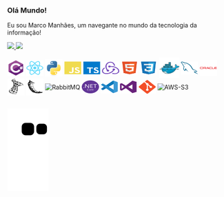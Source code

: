 ### Olá Mundo! ###
 
Eu sou Marco Manhães, um navegante no mundo da tecnologia da informação!

<div style="display: inline_block" >
  <a href="https://github.com/marcomanhaes">
    <img height="150em" src="https://github-readme-stats.vercel.app/api?username=marcomanhaes&count_private=true&include_all_commits=true&show_icons=true&theme=tokyonight&hide_border=false&show_owner=true"/>
 <img height="150em" src="https://github-readme-stats.vercel.app/api/top-langs/?username=marcomanhaes&theme=tokyonight&hide_border=false&&layout=compact"/>   
  </a>
</div>

<div style="display: inline_block"><br>
 <img align="center" title="C#" alt="C#" height="36" width="40" src="https://raw.githubusercontent.com/devicons/devicon/master/icons/csharp/csharp-original.svg">
 <img align="center" title="React"alt="React" height="36" width="40" src="https://raw.githubusercontent.com/devicons/devicon/master/icons/react/react-original.svg">
 <img align="center" title="Python" alt="Python" height="40" width="40" src="https://raw.githubusercontent.com/devicons/devicon/master/icons/python/python-original.svg">
 <img align="center" title="JavaScript" alt="JavaScript" height="30" width="40" src="https://raw.githubusercontent.com/devicons/devicon/master/icons/javascript/javascript-plain.svg">
 <img align="center" title="TypeScript" alt="TypeScript" height="30" width="40" src="https://raw.githubusercontent.com/devicons/devicon/master/icons/typescript/typescript-plain.svg">
 <img align="center" title="Redux" alt="Redux" height="30" width="40" src="https://raw.githubusercontent.com/devicons/devicon/master/icons/redux/redux-original.svg">
 <img align="center" title="HTML5" alt="HTML5" height="30" width="40" src="https://raw.githubusercontent.com/devicons/devicon/master/icons/html5/html5-original.svg">
 <img align="center" title="CSS3" alt="CSS3" height="30" width="40" src="https://raw.githubusercontent.com/devicons/devicon/master/icons/css3/css3-original.svg">
 <img align="center" title="Docker" alt="Docker" height="48" width="48" src="https://raw.githubusercontent.com/devicons/devicon/master/icons/docker/docker-original.svg">
 <img align="center" title="Mysql" alt="Mysql" height="30" width="40" src="https://raw.githubusercontent.com/devicons/devicon/master/icons/mysql/mysql-original.svg">
 <img align="center" title="Oracle" alt="Oracle" height="38" width="40" src="https://raw.githubusercontent.com/devicons/devicon/master/icons/oracle/oracle-original.svg">
 <img align="center" title="SqlServer" alt="SqlServer" height="40" width="40" src="https://raw.githubusercontent.com/devicons/devicon/master/icons/microsoftsqlserver/microsoftsqlserver-plain.svg">
 <img align="center" title="Flask" alt="Flask" height="40" width="40" src="https://raw.githubusercontent.com/devicons/devicon/master/icons/flask/flask-original.svg">
 <img align="center" title="RabbitMQ" alt="RabbitMQ" height="30" width="40" src="https://cdn.worldvectorlogo.com/logos/rabbitmq.svg">
<!-- <img align="center" alt="nodejs" height="30" width="40" src="https://cdn.worldvectorlogo.com/logos/nodejs-icon.svg">-->
 <img align="center" title=".NetCore" alt=".NetCore" height="30" width="40" src="https://raw.githubusercontent.com/devicons/devicon/master/icons/dotnetcore/dotnetcore-original.svg">
 <img align="center" title="VsCode" alt="VsCode" height="30" width="40" src="https://raw.githubusercontent.com/devicons/devicon/master/icons/vscode/vscode-original.svg">
 <img align="center" title="VisualStudio" alt="VisualStudio" height="30" width="40" src="https://raw.githubusercontent.com/devicons/devicon/master/icons/visualstudio/visualstudio-plain.svg">
 <img align="center" title="git" alt="git" height="32" width="40" src="https://raw.githubusercontent.com/devicons/devicon/master/icons/git/git-original.svg">
 <img align="center" title="AWS-S3" alt="AWS-S3" height="50" width="50" src="https://cdn.worldvectorlogo.com/logos/amazon-s3.svg">
 
 </div>
 

  ##
 
<div> 
 
  ![Snake animation](https://github.com/rafaballerini/rafaballerini/blob/output/github-contribution-grid-snake.svg)

</div>
